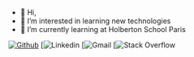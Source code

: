 - 👋 Hi,
- 👀 I’m interested in learning new technologies
- 🌱 I’m currently learning at Holberton School Paris

[![Github](https://img.shields.io/badge/Github-000000?&style=for-the-badge&logo=github&logoColor=white)](https://github.com/Holbiwan)
[![Linkedin](https://img.shields.io/badge/linkedin-%230077B5.svg?&style=for-the-badge&logo=linkedin&logoColor=white)
[![Gmail](https://img.shields.io/badge/gmail-D14836?&style=for-the-badge&logo=gmail&logoColor=white)
[![Stack Overflow](https://img.shields.io/badge/-Stackoverflow-FE7A16?style=for-the-badge&logo=stack-overflow&logoColor=white)

<!---
Holbiwan/Holbiwan is a ✨ special ✨ repository because its `README.md` (this file) appears on your GitHub profile.
You can click the Preview link to take a look at your changes.
--->
